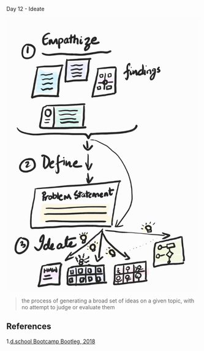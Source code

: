 Day 12 - Ideate


![Ideate](images/Day12Ideate.jpeg)

>the process of generating a broad set of ideas on a given topic, with no attempt to judge or evaluate them

## References

1.[d.school Bootcamp Bootleg, 2018](https://static1.squarespace.com/static/57c6b79629687fde090a0fdd/t/5b19b2f2aa4a99e99b26b6bb/1528410876119/dschool_bootleg_deck_2018_final_sm+%282%29.pdf)